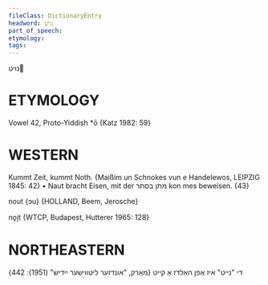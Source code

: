 ```yaml
---
fileClass: DictionaryEntry
headword: נויט
part_of_speech: 
etymology: 
tags: 
---
```

נויט

ETYMOLOGY
===========
Vowel 42, Proto-Yiddish *ō
{Katz 1982: 59}

WESTERN
========

Kummt Zeit, kummt Noth.
{Maißim un Schnokes vun e Handelewos, LEIPZIG 1845: 42}
	•	Naut bracht Eisen, mit der מתן בסתר kon mes beweisen. {43}

nout {ɔu} {HOLLAND, Beem, Jerosche}

nǫi̯t {WTCP, Budapest, Hutterer 1965: 128}

NORTHEASTERN
==============

די "נייט" איז אַפן האַלדז אַ קייט
{מאַרק, "אונדזער ליטווישער ייִדיש" (1951): 442}

